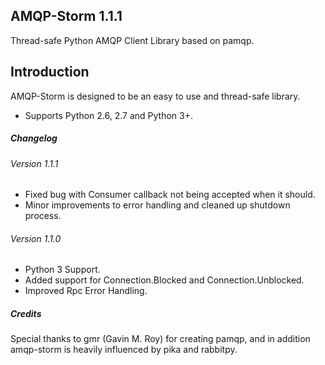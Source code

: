 AMQP-Storm 1.1.1
-------------
Thread-safe Python AMQP Client Library based on pamqp.

Introduction
-------------
AMQP-Storm is designed to be an easy to use and thread-safe library.
- Supports Python 2.6, 2.7 and Python 3+.

##### Changelog
###### Version 1.1.1
- Fixed bug with Consumer callback not being accepted when it should.
- Minor improvements to error handling and cleaned up shutdown process.

###### Version 1.1.0
- Python 3 Support.
- Added support for Connection.Blocked and Connection.Unblocked.
- Improved Rpc Error Handling.


##### Credits
Special thanks to gmr (Gavin M. Roy) for creating pamqp, and in addition amqp-storm is heavily influenced by pika and rabbitpy.
